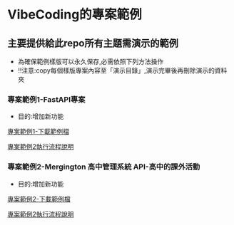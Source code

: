 # VibeCoding的專案範例

## 主要提供給此repo所有主題需演示的範例

- 為確保範例樣版可以永久保存,必需依照下列方法操作
- ‼️注意:copy每個樣版專案內容至「演示目錄」,演示完畢後再刪除演示的資料夾


### 專案範例1-FastAPI專案


- 目的:增加新功能

[專案範例1-下載範例檔](./專案範例1)

[專案範例2執行流程說明](./專案範例2操作流程.md)


	
### 專案範例2-Mergington 高中管理系統 API-高中的課外活動

- 目的:增加新功能

[專案範例2-下載範例檔](./專案範例2)

[專案範例2執行流程說明](./專案範例2操作流程.md)
	





